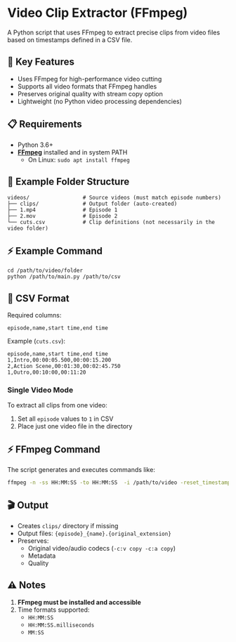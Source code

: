 

# Video Clip Extractor (FFmpeg)

A Python script that uses FFmpeg to extract precise clips from video files based on timestamps defined in a CSV file.

## 🚀 Key Features
- Uses FFmpeg for high-performance video cutting
- Supports all video formats that FFmpeg handles
- Preserves original quality with stream copy option
- Lightweight (no Python video processing dependencies)

## 📋 Requirements
- Python 3.6+
- **[FFmpeg](https://ffmpeg.org/)** installed and in system PATH
  - On Linux: `sudo apt install ffmpeg`

## 📂 Example Folder Structure
```
videos/                 # Source videos (must match episode numbers)
├── clips/              # Output folder (auto-created)
├── 1.mp4               # Episode 1
├── 2.mov               # Episode 2
└── cuts.csv            # Clip definitions (not necessarily in the video folder)
```
## ⚡ Example Command
```
cd /path/to/video/folder
python /path/to/main.py /path/to/csv
```

## 📝 CSV Format
Required columns:
```csv
episode,name,start time,end time
```

Example (`cuts.csv`):
```csv
episode,name,start time,end time
1,Intro,00:00:05.500,00:00:15.200
2,Action Scene,00:01:30,00:02:45.750
1,Outro,00:10:00,00:11:20
```

### Single Video Mode
To extract all clips from one video:
1. Set all `episode` values to `1` in CSV
2. Place just one video file in the directory

## ⚡ FFmpeg Command
The script generates and executes commands like:
```bash
ffmpeg -n -ss HH:MM:SS -to HH:MM:SS  -i /path/to/video -reset_timestamps 1 -map 0 -c copy -avoid_negative_ts 1 clip_name
```

## 🎬 Output
- Creates `clips/` directory if missing
- Output files: `{episode}_{name}.{original_extension}`
- Preserves:
  - Original video/audio codecs (`-c:v copy -c:a copy`)
  - Metadata
  - Quality

## ⚠️ Notes
1. **FFmpeg must be installed and accessible**
2. Time formats supported:
   - `HH:MM:SS`
   - `HH:MM:SS.milliseconds`
   - `MM:SS`

